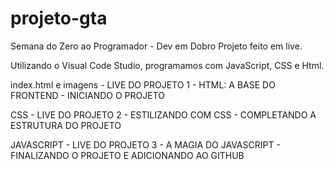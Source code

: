 # projeto-gta
Semana do Zero ao Programador - Dev em Dobro
Projeto feito em live.

Utilizando o Visual Code Studio, programamos com JavaScript, CSS e Html.

index.html e imagens - LIVE DO PROJETO 1 - HTML: A BASE DO FRONTEND - INICIANDO O PROJETO

CSS - LIVE DO PROJETO 2 - ESTILIZANDO COM CSS - COMPLETANDO A ESTRUTURA DO PROJETO

JAVASCRIPT - LIVE DO PROJETO 3 - A MAGIA DO JAVASCRIPT - FINALIZANDO O PROJETO E ADICIONANDO AO GITHUB
